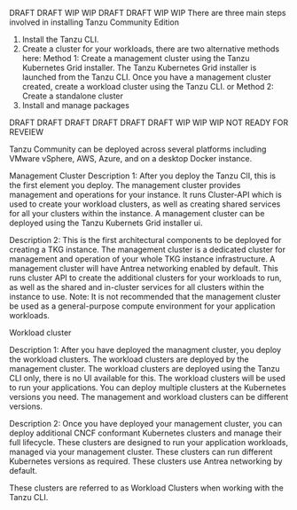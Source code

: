 DRAFT DRAFT WIP WIP DRAFT DRAFT WIP WIP
There are three main steps involved in installing Tanzu Community Edition

1. Install the Tanzu CLI.
2. Create a cluster for your workloads, there are two alternative methods here:
    Method 1: Create a management cluster using the Tanzu Kubernetes Grid installer. The Tanzu Kubernetes Grid installer is launched from the Tanzu CLI. Once you have a management cluster created, create a workload cluster using the Tanzu CLI. 
    or
    Method 2: Create a standalone cluster
3. Install and manage packages



DRAFT DRAFT DRAFT DRAFT DRAFT DRAFT
WIP WIP WIP
NOT READY FOR REVEIEW

Tanzu Community can be deployed across several platforms including VMware vSphere, AWS, Azure, and on a desktop Docker instance.

Management Cluster
Description 1: After you deploy the Tanzu ClI, this is the first element you deploy. The management cluster  provides management and operations for your instance. It runs Cluster-API which is used to create your workload clusters, as well as creating shared services for all your clusters within the instance. A management cluster can be deployed using the Tanzu Kubernets Grid installer ui.

Description 2: This is the first architectural components to be deployed for creating a TKG instance. The management cluster is a dedicated cluster for management and operation of your whole TKG instance infrastructure. A management cluster will have Antrea networking enabled by default. This runs cluster API to create the additional clusters for your workloads to run, as well as the shared and in-cluster services for all clusters within the instance to use.
Note: It is not recommended that the management cluster be used as a general-purpose compute environment for your application workloads.

Workload cluster

Description 1: After you have deployed the managment cluster, you deploy the workload clusters. The workload clusters are deployed by the management cluster. The workload clusters are deployed using the Tanzu CLI only, there is no UI available for this.  The workload clusters will be used to run your applications. You can deploy multiple clusters at the Kubernetes versions you need. The management and workload clusters can be different versions. 

Description 2: Once you have deployed your management cluster, you can deploy additional CNCF conformant Kubernetes clusters and manage their full lifecycle. These clusters are designed to run your application workloads, managed via your management cluster. These clusters can run different Kubernetes versions as required. These clusters use Antrea networking by default.

These clusters are referred to as Workload Clusters when working with the Tanzu CLI.
